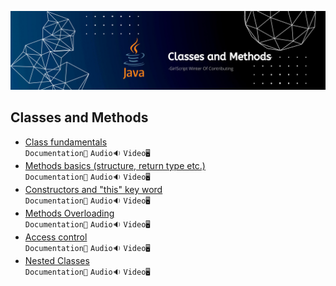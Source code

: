 ![Classes and Methods](../Assets/Classes%20and%20Methods.png)

## Classes and Methods

- [Class fundamentals](./Classes%20and%20Methods/Class%20fundamentals)<br>
  `Documentation📃`
  `Audio🔉`
  `Video🖥️`
- [Methods basics (structure, return type etc.)](<./Classes%20and%20Methods/Methods%20basics%20(structure%2C%20return%20type%20etc.)>)<br>
  `Documentation📃`
  `Audio🔉`
  `Video🖥️`
- [Constructors and "this" key word](./Classes%20and%20Methods/Constructors%20and%20This%20keyword)<br>
  `Documentation📃`
  `Audio🔉`
  `Video🖥️`
- [Methods Overloading](./Classes%20and%20Methods/Methods%20Overloading)<br>
  `Documentation📃`
  `Audio🔉`
  `Video🖥️`
- [Access control](./Classes%20and%20Methods/Access%20control)<br>
  `Documentation📃`
  `Audio🔉`
  `Video🖥️`
- [Nested Classes](./Classes%20and%20Methods/Nested%20Classes)<br>
  `Documentation📃`
  `Audio🔉`
  `Video🖥️`
